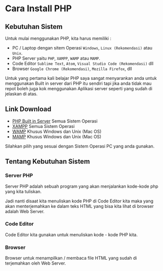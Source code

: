 # Cara Install PHP

## Kebutuhan Sistem

Untuk mulai menggunakan PHP, kita harus memiliki :

- PC / Laptop dengan sitem Operasi `Windows`, `Linux (Rekomendasi)` atau `Unix`.
- PHP Server yaitu `PHP`, `XAMPP`, `WAMP` atau `MAMP`.
- Code Editor `Sublime Text`, `Atom`, `Visual Studio Code (Rekomendasi)` dll
- Browser `Google Chrome (Rekomendasi)`, `Mozilla Firefox`, dll

Untuk yang pertama kali belajar PHP saya sangat menyarankan anda untuk menggunakan Built in server dari PHP itu sendiri tapi jika anda tidak mau repot boleh juga kok menggunakan Aplikasi server seperti yang sudah di jelaskan di atas.

## Link Download

- [PHP Built in Server](https://www.php.net/downloads.php) Semua Sistem Operasi
- [XAMPP](https://www.apachefriends.org/download.html) Semua Sistem Operasi
- [WAMP](http://www.wampserver.com/en/) Khusus Windows dan Unix (Mac OS)
- [MAMP](https://www.mamp.info/en/downloads/) Khusus Windows dan Unix (Mac OS)

Silahkan pilih yang sesuai dengan Sistem Operasi PC yang anda gunakan.

## Tentang Kebutuhan Sistem

### Server PHP

Server PHP adalah sebuah program yang akan menjalankan kode-kode php yang kita tuliskan.

Jadi nanti disaat kita menuliskan kode PHP di Code Editor kita maka yang akan menterjemahkan ke dalam teks HTML yang bisa kita lihat di browser adalah Web Server.

### Code Editor

Code Editor kita gunakan untuk menuliskan kode - kode PHP kita.

### Browser

Browser untuk menampilkan / membaca file HTML yang sudah di terjemahkan oleh Web Server.
